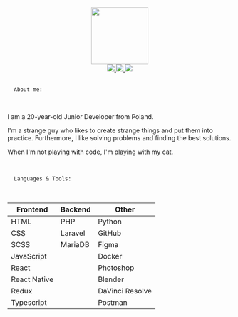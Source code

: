 <div align="center">
  <img src="https://user-images.githubusercontent.com/61974579/162792523-42de3aa4-6380-4337-98ff-744bbd3a0210.png" width="128px" />
</div>

<div align=center>
  <a href="https://www.linkedin.com/in/maciej-gawrysiak">
    <img src="https://img.shields.io/badge/LinkedIn-blue?logo=linkedin&logoColor=white&style=for-the-badge" />
  </a>
  <a href="mailto:gawrysiak.maciej@pm.me">
    <img src="https://img.shields.io/badge/EMAIL-red?logo=protonmail&logoColor=white&style=for-the-badge" />
  </a>
  <a href="https://www.masshuu12.github.io">
    <img src="https://img.shields.io/badge/WEBSITE-blue?logo=about.me&logoColor=white&style=for-the-badge" />
  </a>
</div>

<br />

<!-- <div align="center">
  <img src="https://user-images.githubusercontent.com/61974579/162798220-de003301-338b-4496-a123-127e948f9cb3.png" width="512px" />
</div> -->

```text
  About me:
```

<br />

I am a 20-year-old Junior Developer from Poland.

I'm a strange guy who likes to create strange things and put them into practice.
Furthermore, I like solving problems and finding the best solutions.

When I'm not playing with code, I'm playing with my cat.

<br />

```text
  Languages & Tools:
```

<br />

| Frontend     | Backend | Other           |
| ------------ | ------- | --------------- |
| HTML         | PHP     | Python          |
| CSS          | Laravel | GitHub          |
| SCSS         | MariaDB | Figma           |
| JavaScript   |         | Docker          |
| React        |         | Photoshop       |
| React Native |         | Blender         |
| Redux        |         | DaVinci Resolve |
| Typescript   |         | Postman         |
